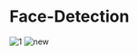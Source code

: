 # Face-Detection

![1](https://user-images.githubusercontent.com/48366381/115997430-53b86d00-a5f8-11eb-8c6f-dadd06adc3b9.jpg)
![new](https://user-images.githubusercontent.com/48366381/115997442-5915b780-a5f8-11eb-9d26-92d1f4698e3a.png)
